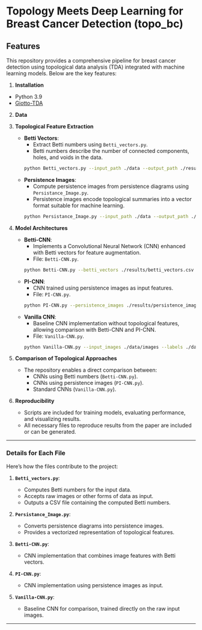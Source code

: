 # Topology Meets Deep Learning for Breast Cancer Detection (topo_bc)

## Features

This repository provides a comprehensive pipeline for breast cancer detection using topological data analysis (TDA) integrated with machine learning models. Below are the key features:


1. **Installation**
- Python 3.9 
- [Giotto-TDA]([https://giotto.ai/](https://giotto-ai.github.io/gtda-docs/0.5.1/library.html))

2. **Data**


1. **Topological Feature Extraction**
   - **Betti Vectors**:
     - Extract Betti numbers using `Betti_vectors.py`.
     - Betti numbers describe the number of connected components, holes, and voids in the data.
     ```bash
     python Betti_vectors.py --input_path ./data --output_path ./results/betti_vectors.csv
     ```
   - **Persistence Images**:
     - Compute persistence images from persistence diagrams using `Persistance_Image.py`.
     - Persistence images encode topological summaries into a vector format suitable for machine learning.
     ```bash
     python Persistance_Image.py --input_path ./data --output_path ./results/persistence_images.npy
     ```

2. **Model Architectures**
   - **Betti-CNN**:
     - Implements a Convolutional Neural Network (CNN) enhanced with Betti vectors for feature augmentation.
     - File: `Betti-CNN.py`.
     ```bash
     python Betti-CNN.py --betti_vectors ./results/betti_vectors.csv --labels ./data/labels.csv
     ```
   - **PI-CNN**:
     - CNN trained using persistence images as input features.
     - File: `PI-CNN.py`.
     ```bash
     python PI-CNN.py --persistence_images ./results/persistence_images.npy --labels ./data/labels.csv
     ```
   - **Vanilla CNN**:
     - Baseline CNN implementation without topological features, allowing comparison with Betti-CNN and PI-CNN.
     - File: `Vanilla-CNN.py`.
     ```bash
     python Vanilla-CNN.py --input_images ./data/images --labels ./data/labels.csv
     ```

3. **Comparison of Topological Approaches**
   - The repository enables a direct comparison between:
     - CNNs using Betti numbers (`Betti-CNN.py`).
     - CNNs using persistence images (`PI-CNN.py`).
     - Standard CNNs (`Vanilla-CNN.py`).

4. **Reproducibility**
   - Scripts are included for training models, evaluating performance, and visualizing results.
   - All necessary files to reproduce results from the paper are included or can be generated.

---

### **Details for Each File**

Here’s how the files contribute to the project:

1. **`Betti_vectors.py`**:
   - Computes Betti numbers for the input data.
   - Accepts raw images or other forms of data as input.
   - Outputs a CSV file containing the computed Betti numbers.

2. **`Persistance_Image.py`**:
   - Converts persistence diagrams into persistence images.
   - Provides a vectorized representation of topological features.

3. **`Betti-CNN.py`**:
   - CNN implementation that combines image features with Betti vectors.

4. **`PI-CNN.py`**:
   - CNN implementation using persistence images as input.

5. **`Vanilla-CNN.py`**:
   - Baseline CNN for comparison, trained directly on the raw input images.

---


